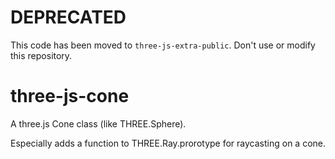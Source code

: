 # DEPRECATED

This code has been moved to `three-js-extra-public`.
Don't use or modify this repository.

# three-js-cone
A three.js Cone class (like THREE.Sphere).

Especially adds a function to THREE.Ray.prorotype for raycasting on a cone.

